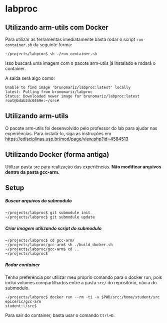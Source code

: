 # labproc

## Utilizando arm-utils com Docker

Para utilizar as ferramentas imediatamente basta rodar o script `run-container.sh` da seguinte forma:

```shell
~/projects/labproc$ sh ./run_container.sh
```

Isso buscará uma imagem com o pacote arm-utils já instalado e rodará o container.

A saída será algo como:

```
Unable to find image 'brunomariz/labproc:latest' locally
latest: Pulling from brunomariz/labproc
Status: Downloaded newer image for brunomariz/labproc:latest
root@bdab2dc0469e:~/src#
```

## Utilizando arm-utils

O pacote arm-utils foi desenvolvido pelo professor do lab para ajudar nas experiências. Para instalá-lo, siga as instruções em https://edisciplinas.usp.br/mod/page/view.php?id=4584513

## Utilizando Docker (forma antiga)

Utilizar pasta src para realização das experiências. **Não modificar arquivos dentro da pasta gcc-arm.**

## Setup

##### Buscar arquivos do submodulo

```shell
~/projects/labproc$ git submodule init
~/projects/labproc$ git submodule update
```

##### Criar imagem utilizando script do submodulo

```shell
~/projects/labproc$ cd gcc-arm/
~/projects/labproc/gcc-arm$ sh ./build_docker.sh
~/projects/labproc/gcc-arm$ cd ..
~/projects/labproc$
```

##### Rodar container

Tenho preferência por utilizar meu proprio comando para o docker run, pois inclui volumes compartilhados entre a pasta `src/` do repositório, não a do submodulo.

```shell
~/projects/labproc$ docker run --rm -ti -v $PWD/src:/home/student/src epiceric/gcc-arm
student:~/src$
```

Para sair do container, basta usar o comando `Ctrl+D`.
